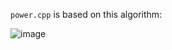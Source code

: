 `power.cpp` is based on this algorithm:

![image](https://user-images.githubusercontent.com/29671825/154827092-433ecf45-cf1a-4dde-b024-fc4496a4d057.png)

